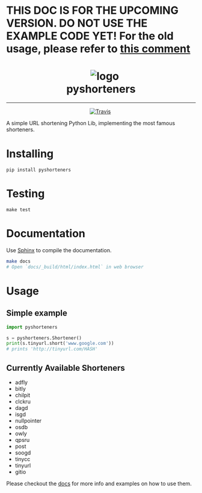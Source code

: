 # THIS DOC IS FOR THE UPCOMING VERSION. DO NOT USE THE EXAMPLE CODE YET! For the old usage, please refer to [this comment](https://github.com/ellisonleao/pyshorteners/issues/117#issuecomment-471043530)

<h1 align="center">
    <img src="https://blog.shareaholic.com/wp-content/uploads/2015/06/shortlink.png" alt="logo"/><br>
    pyshorteners
</h1>

<hr/>

<p align="center">
    <a href="https://github.com/ellisonleao/pyshorteners/actions"><img src="https://github.com/ellisonleao/pyshorteners/workflows/build/badge.svg" alt="Travis"/></a>
    <a href="https://saythanks.io/to/ellisonleao"><img src="https://img.shields.io/badge/Say%20Thanks-!-1EAEDB.svg" alt=""/></a>
</p>

A simple URL shortening Python Lib, implementing the most famous shorteners.

# Installing

    pip install pyshorteners

# Testing

    make test

# Documentation

Use [Sphinx](https://www.sphinx-doc.org/en/master/index.html) to compile the
documentation.

```bash
make docs
# Open `docs/_build/html/index.html` in web browser
```

# Usage

## Simple example

```python
import pyshorteners

s = pyshorteners.Shortener()
print(s.tinyurl.short('www.google.com'))
# prints 'http://tinyurl.com/HASH'
```

## Currently Available Shorteners

- adfly
- bitly
- chilpit
- clckru
- dagd
- isgd
- nullpointer
- osdb
- owly
- qpsru
- post
- soogd
- tinycc
- tinyurl
- gitio

Please checkout the [docs](http://pyshorteners.readthedocs.io/en/latest/) for more info and examples on how to use them.
